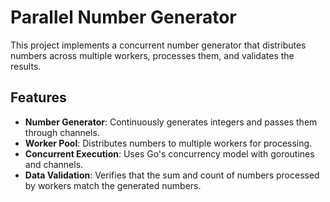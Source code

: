 # Parallel Number Generator

This project implements a concurrent number generator that distributes numbers across multiple workers, processes them, and validates the results.

## Features

- **Number Generator**: Continuously generates integers and passes them through channels.
- **Worker Pool**: Distributes numbers to multiple workers for processing.
- **Concurrent Execution**: Uses Go's concurrency model with goroutines and channels.
- **Data Validation**: Verifies that the sum and count of numbers processed by workers match the generated numbers.
